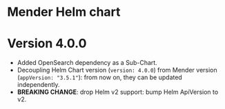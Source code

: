 # Mender Helm chart

# Version 4.0.0
* Added OpenSearch dependency as a Sub-Chart.
* Decoupling Helm Chart version (`version: 4.0.0`) from Mender version (`appVersion: "3.5.1"`): from now on, they can be updated independently.
* **BREAKING CHANGE**: drop Helm v2 support: bump Helm ApiVersion to v2.
